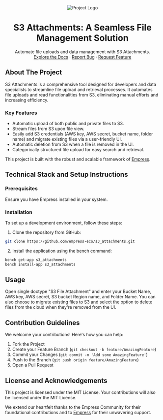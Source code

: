 <div align="center">
  <img src="https://grow.empress.eco/uploads/default/original/2X/1/1f1e1044d3864269d2a613577edb9763890422ab.png" alt="Project Logo">
  <h1>S3 Attachments: A Seamless File Management Solution</h1>
  <p>
    Automate file uploads and data management with S3 Attachments. 
    <br />
    <a href="https://grow.empress.eco/">Explore the Docs</a>
    ·
    <a href="https://github.com/empress-eco/s3_attachments/issues">Report Bug</a>
    ·
    <a href="https://github.com/empress-eco/s3_attachments/issues">Request Feature</a>
  </p>
</div>

## About The Project

S3 Attachments is a comprehensive tool designed for developers and data specialists to streamline file upload and retrieval processes. It automates file uploads and read functionalities from S3, eliminating manual efforts and increasing efficiency.

### Key Features

- Automatic upload of both public and private files to S3.
- Stream files from S3 upon file view.
- Easily add S3 credentials (AWS key, AWS secret, bucket name, folder name) and migrate existing files via a user-friendly UI.
- Automatic deletion from S3 when a file is removed in the UI.
- Categorically structured file upload for easy search and retrieval.

This project is built with the robust and scalable framework of [Empress](https://Empress.io/).

## Technical Stack and Setup Instructions

### Prerequisites

Ensure you have Empress installed in your system.

### Installation

To set up a development environment, follow these steps:

1. Clone the repository from GitHub:

```sh
git clone https://github.com/empress-eco/s3_attachments.git
```

2. Install the application using the bench command:

```sh
bench get-app s3_attachments
bench install-app s3_attachments
```

## Usage

Open single doctype "S3 File Attachment" and enter your Bucket Name, AWS key, AWS secret, S3 bucket Region name, and Folder Name. You can also choose to migrate existing files to S3 and select the option to delete files from the cloud when they're removed from the UI.

## Contribution Guidelines

We welcome your contributions! Here's how you can help:

1. Fork the Project
2. Create your Feature Branch (`git checkout -b feature/AmazingFeature`)
3. Commit your Changes (`git commit -m 'Add some AmazingFeature'`)
4. Push to the Branch (`git push origin feature/AmazingFeature`)
5. Open a Pull Request

## License and Acknowledgements

This project is licensed under the MIT License. Your contributions will also be licensed under the MIT License.

We extend our heartfelt thanks to the Empress Community for their foundational contributions and to [Empress](https://empress.eco/) for their unwavering support.
